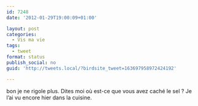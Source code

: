 ```yaml
---
id: 7248
date: '2012-01-29T19:00:09+01:00'

layout: post
categories:
  - Vis ma vie
tags:
  - tweet
format: status
publish_social: no
guid: 'http://tweets.local/?birdsite_tweet=163697958972424192'

---
```


bon je ne rigole plus. Dites moi où est-ce que vous avez caché le sel ? Je l’ai vu encore hier dans la cuisine.